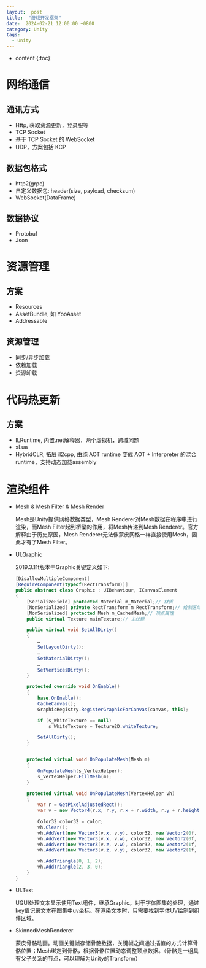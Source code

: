 ```yaml
---
layout:  post
title:  "游戏开发框架"
date:  2024-02-21 12:00:00 +0800
category: Unity
tags:
  - Unity
---
```


* content
{:toc}

# 网络通信

## 通讯方式
* Http, 获取资源更新，登录服等
* TCP Socket
* 基于 TCP Socket 的 WebSocket
* UDP，方案包括 KCP

## 数据包格式
* http2(grpc)
* 自定义数据包: header(size, payload, checksum)
* WebSocket(DataFrame)

## 数据协议
* Protobuf
* Json

# 资源管理

## 方案

* Resources
* AssetBundle, 如 YooAsset
* Addressable

## 资源管理
* 同步/异步加载
* 依赖加载
* 资源卸载

# 代码热更新

## 方案

* ILRuntime, 内置.net解释器，两个虚拟机，跨域问题
* xLua
* HybridCLR, 拓展 il2cpp, 由纯 AOT runtime 变成 AOT + Interpreter 的混合runtime，支持动态加载assembly

# 渲染组件
* Mesh & Mesh Filter & Mesh Render

  Mesh是Unity提供网格数据类型，Mesh Renderer对Mesh数据在程序中进行渲染，而Mesh Filter起到桥梁的作用，将Mesh传递到Mesh Renderer。官方解释由于历史原因，Mesh Renderer无法像蒙皮网格一样直接使用Mesh，因此才有了Mesh Filter。

* UI.Graphic

  2019.3.11f版本中Graphic关键定义如下:

  ```C#
  [DisallowMultipleComponent]
  [RequireComponent(typeof(RectTransform))]
  public abstract class Graphic : UIBehaviour, ICanvasElement
  {
      [SerializeField] protected Material m_Material;// 材质
      [NonSerialized] private RectTransform m_RectTransform;// 绘制区域
      [NonSerialized] protected Mesh m_CachedMesh;// 顶点属性
      public virtual Texture mainTexture;// 主纹理

      public virtual void SetAllDirty()
      {
          …
          SetLayoutDirty();
          …
          SetMaterialDirty();
          …
          SetVerticesDirty();
      }

      protected override void OnEnable()
      {
          base.OnEnable();
          CacheCanvas();
          GraphicRegistry.RegisterGraphicForCanvas(canvas, this);

          if (s_WhiteTexture == null)
              s_WhiteTexture = Texture2D.whiteTexture;

          SetAllDirty();
      }


      protected virtual void OnPopulateMesh(Mesh m)
      {
          OnPopulateMesh(s_VertexHelper);
          s_VertexHelper.FillMesh(m);
      }

      protected virtual void OnPopulateMesh(VertexHelper vh)
      {
          var r = GetPixelAdjustedRect();
          var v = new Vector4(r.x, r.y, r.x + r.width, r.y + r.height);

          Color32 color32 = color;
          vh.Clear();
          vh.AddVert(new Vector3(v.x, v.y), color32, new Vector2(0f, 0f));
          vh.AddVert(new Vector3(v.x, v.w), color32, new Vector2(0f, 1f));
          vh.AddVert(new Vector3(v.z, v.w), color32, new Vector2(1f, 1f));
          vh.AddVert(new Vector3(v.z, v.y), color32, new Vector2(1f, 0f));

          vh.AddTriangle(0, 1, 2);
          vh.AddTriangle(2, 3, 0);
      }
  }
  ```

* UI.Text

  UGUI处理文本显示使用Text组件，继承Graphic。对于字体图集的处理，通过key值记录文本在图集中uv坐标。在渲染文本时，只需要找到字体UV绘制到组件区域。

* SkinnedMeshRenderer

  蒙皮骨骼动画。动画关键帧存储骨骼数据，关键帧之间通过插值的方式计算骨骼位置；Mesh绑定到骨骼，根据骨骼位置动态调整顶点数据。（骨骼是一组具有父子关系的节点，可以理解为Unity的Transform）